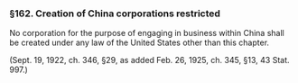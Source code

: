 ### §162. Creation of China corporations restricted ###

No corporation for the purpose of engaging in business within China shall be created under any law of the United States other than this chapter.

(Sept. 19, 1922, ch. 346, §29, as added Feb. 26, 1925, ch. 345, §13, 43 Stat. 997.)